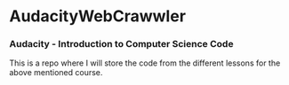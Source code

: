 AudacityWebCrawwler
===================

### Audacity - Introduction to Computer Science Code

This is a repo where I will store the code from the different lessons for the above mentioned course.